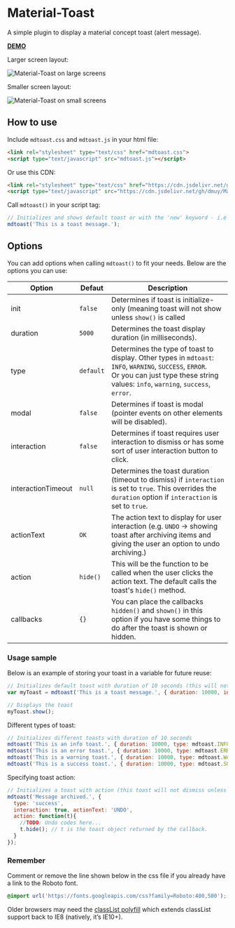 # Material-Toast
A simple plugin to display a material concept toast (alert message).

**[DEMO](https://dmuy.github.io/mdtoast/)**

Larger screen layout:

![Material-Toast on large screens](https://lh3.googleusercontent.com/ctcUblNkRT8tiMPeXLqqaL3aVacFg6OhVZDPOAPKZQ_M-MwsGHe8rdX0wfIG0p2RcwHQO14dX2RaoRaxhQgPStfRUs21kLOcmm3XIdsXQWbsJVIB1oHtI8PcffOLsa9tyaTMtw5owTtbV4Vyi3xyRCWE5sdjDmeoH16Accq2vuiK9H7JSV7WYikx-o2mDIGdgDjGq0YflthktNYuZEf_DUvhXs6jeeGpY1dRgV9lA2gzoY_uoUJUBH1dZVlHy7Upeilhe5BFS9642grsJHoNTJWPeC0hz5tovteDMs1OeSBiKEFz2-LDmdxIaJFGe4Ch0l2fKJHBXp1h7QS-bKF9mVhEbspFi0yTVwvihmzR2r183_j6IdofaeGsJMMFGETnmfv7E9SEbZBSL1RebqWRjpa2FF7IE-waHG3i1WGoeCc7XQfcQDLCZGWR9s1KS4KpzBVvPYOgGAvrR5Xxmf2tNmBLYE104WPFtNJSagN3AXx-jWgG1lRyAeVJNdhfOHXkIcKpljrSQuFyuUnlGSdSryN5by3IBardlQDa4cXNV5ixabB7Ktef131kCaMbmPJJ7zITGbH4XeTqRVD4jbkJBUxk8DCvn5HYSvmpECCCTzmSrinqwMHm7XEHKPKTFfOw_mNwDWXZPblBXuKr-F-PshWm=w759-h404-no "Material-Toast large screen layout")

Smaller screen layout:

![Material-Toast on small screens](https://lh3.googleusercontent.com/ghIKExtruFQJg67WEp_4Npj_S0Lc7vu_FrHUrMfJrOgLY8CApc7yGMB_8583BlFC9_FscysR6a99ZbiU-fZOB08j6xvffhk8ja21ZE_5JKYn9WAwT4R__An59S4QonjISzWyUahpZrTiPdQWBToTQ26qbjiLLRwl4tAsdxGNCF0s4pvWVMgIpXlIT87BdbsEYPFfgcvb6HOLZVy526J5Mvd1ARjeRv3g7mVYwEp4hGWSihTIo-kYogW4h7JINnKSSrv9L43cUQiau9LhsIDpFDHnW1A6Gy5FI7iN-GVi3nilmAb18Zw4gb6To4YJcj5SeZDAEGWKfGHp7M9Gv4dTqbKl0uKXBjmCk997sgoWtU2ximnIIIXNNa-otXfauZ9k7ogXJVtA5i3ciSULBZoQOw6vWkEcoJ7BNp_yEwKuJ0f9ffkM3MfiF_7e6z7LJkSOgzpGzyyVCyptffFNSHs2pUPlU7KX7SaPXhGuqcUSNbWqTTKlPHXbFt6nigetER_bT8DD-e7ZsHfFuWnFWLyWLi0NjGCPxeHZG3f-Tch6ayk4QuCvoEHhw9bVOu-p8PjQ5PsJmGBeEkfPC6TjOLGNBfcTV0nuK3wge8s4M72Dls_HpRGpw9WrYo0ukbqmeZz805iv40dI_qJGtRId26eaExSE=w232-h404-no "Material-Toast smaller screen layout")


## How to use
Include `mdtoast.css` and `mdtoast.js` in your html file:
```html
<link rel="stylesheet" type="text/css" href="mdtoast.css">
<script type="text/javascript" src="mdtoast.js"></script>
```
Or use this CDN:
```html
<link rel="stylesheet" type="text/css" href="https://cdn.jsdelivr.net/gh/dmuy/Material-Toast@2.0/mdtoast.min.css">
<script type="text/javascript" src="https://cdn.jsdelivr.net/gh/dmuy/Material-Toast@2.0/mdtoast.min.js"></script>
```

Call `mdtoast()` in your script tag:
```javascript
// Initializes and shows default toast or with the 'new' keyword - i.e new mdtoast(...)
mdtoast('This is a toast message.');
```

## Options
You can add options when calling `mdtoast()` to fit your needs. Below are the options you can use:

| Option      | Defaut       | Description  |
| ----------- |--------------|--------------|
| init        | `false`      | Determines if toast is initialize-only (meaning toast will not show unless `show()` is called |
| duration    | `5000`       | Determines the toast display duration (in milliseconds). |
| type        | `default`    | Determines the type of toast to display. Other types in `mdtoast`: `INFO`, `WARNING`, `SUCCESS`, `ERROR`. <br> Or you can just type these string values: `info`, `warning`, `success`, `error`. |
| modal       | `false`      | Determines if toast is modal (pointer events on other elements will be disabled). |
| interaction | `false`      | Determines if toast requires user interaction to dismiss or has some sort of user interaction button to click. |
| interactionTimeout | `null` | Determines the toast duration (timeout to dismiss) if `interaction` is set to `true`. This overrides the `duration` option if `interaction` is set to `true`. |
| actionText  | `OK`         | The action text to display for user interaction (e.g. `UNDO` -> showing toast after archiving items and giving the user an option to undo archiving.) |
| action      | `hide()`     | This will be the function to be called when the user clicks the action text. The default calls the toast's `hide()` method. |
| callbacks   | `{}`         | You can place the callbacks `hidden()` and `shown()` in this option if you have some things to do after the toast is shown or hidden. |

### Usage sample
Below is an example of storing your toast in a variable for future reuse:
```javascript
// Initializes default toast with duration of 10 seconds (this will not show the toast since init is set to true)
var myToast = mdtoast('This is a toast message.', { duration: 10000, init: true }); 

// Displays the toast
myToast.show();
```

Different types of toast:
```javascript
// Initializes different toasts with duration of 10 seconds
mdtoast('This is an info toast.', { duration: 10000, type: mdtoast.INFO });      // or type: 'info'
mdtoast('This is an error toast.', { duration: 10000, type: mdtoast.ERROR });    // or type: 'error'
mdtoast('This is a warning toast.', { duration: 10000, type: mdtoast.WARNING }); // or type: 'warning'
mdtoast('This is a success toast.', { duration: 10000, type: mdtoast.SUCCESS }); // or type: 'success'
```

Specifying toast action:
```javascript
// Initializes a toast with action (this toast will not dismiss unless 'interactionTimeout' is specified)
mdtoast('Message archived.', {
  type: 'success', 
  interaction: true, actionText: 'UNDO', 
  action: function(t){
    //TODO: Undo codes here...
    t.hide(); // t is the toast object returned by the callback.
  }
});
```

### Remember
Comment or remove the line shown below in the css file if you already have a link to the Roboto font.
```css
@import url('https://fonts.googleapis.com/css?family=Roboto:400,500');
```

Older browsers may need the [classList polyfill](https://developer.mozilla.org/en-US/docs/Web/API/Element/classList) which extends classList support back to IE8 (natively, it’s IE10+).

